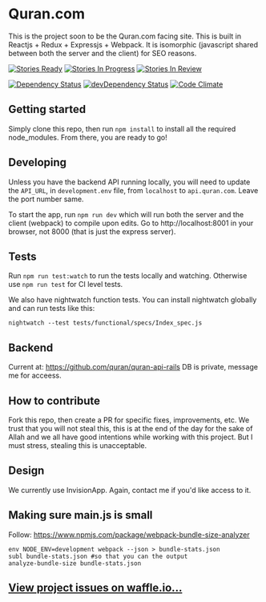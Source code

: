 
# Quran.com

This is the project soon to be the Quran.com facing site. This is built in
Reactjs + Redux + Expressjs + Webpack. It is isomorphic (javascript shared
between both the server and the client) for SEO reasons.

[![Stories Ready](https://badge.waffle.io/quran/quran.com-frontend.svg?label=ready&title=Ready)](http://waffle.io/quran/quran.com-frontend)
[![Stories In Progress](https://badge.waffle.io/quran/quran.com-frontend.svg?label=in%20progress&title=In%20Progress)](http://waffle.io/quran/quran.com-frontend)
[![Stories In Review](https://badge.waffle.io/quran/quran.com-frontend.svg?label=in%20review&title=In%20Review)](http://waffle.io/quran/quran.com-frontend)


[![Dependency Status](https://david-dm.org/quran/quran.com-frontend.svg)](https://david-dm.org/quran/quran.com-frontend) [![devDependency Status](https://david-dm.org/quran/quran.com-frontend/dev-status.svg)](https://david-dm.org/quran/quran.com-frontend#info=devDependencies)
[![Code Climate](https://codeclimate.com/github/quran/quran.com-frontend.png)](https://codeclimate.com/github/quran/quran.com-frontend)

## Getting started
Simply clone this repo, then run `npm install` to install all the required node_modules.
From there, you are ready to go!

## Developing
Unless you have the backend API running locally, you will need to update the `API_URL`, in `development.env` file, from `localhost` to `api.quran.com`. Leave the port number same.

To start the app, run `npm run dev` which will run both the server and the client (webpack) to compile upon edits. Go to http://localhost:8001 in your browser, not 8000 (that is just the express server).

## Tests
Run `npm run test:watch` to run the tests locally and watching. Otherwise use `npm run test` for CI level tests.

We also have nightwatch function tests. You can install nightwatch globally and can run tests like this:
```
nightwatch --test tests/functional/specs/Index_spec.js
```

## Backend
Current at: https://github.com/quran/quran-api-rails
DB is private, message me for acceess.

## How to contribute
Fork this repo, then create a PR for specific fixes, improvements, etc. We trust that
you will not steal this, this is at the end of the day for the sake of Allah and we
all have good intentions while working with this project. But I must stress, stealing
this is unacceptable.

## Design
We currently use InvisionApp. Again, contact me if you'd like access to it.

## Making sure main.js is small
Follow: https://www.npmjs.com/package/webpack-bundle-size-analyzer
```
env NODE_ENV=development webpack --json > bundle-stats.json
subl bundle-stats.json #so that you can the output
analyze-bundle-size bundle-stats.json
```

## [View project issues on waffle.io...](https://badge.waffle.io/quran/quran.com-frontend)
